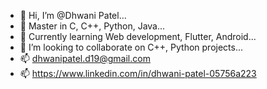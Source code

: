 - 👋 Hi, I’m @Dhwani Patel...
- 👀 Master in C, C++, Python, Java...
- 🌱 Currently learning Web development, Flutter, Android...
- 💞️ I’m looking to collaborate on C++, Python projects...
- 📫 dhwanipatel.d19@gmail.com
- 📫 https://www.linkedin.com/in/dhwani-patel-05756a223

<!---
Anonymous-d19/Anonymous-d19 is a ✨ special ✨ repository because its `README.md` (this file) appears on your GitHub profile.
You can click the Preview link to take a look at your changes.
--->
